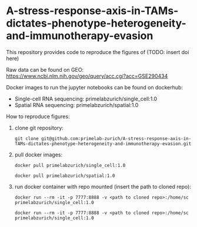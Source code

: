 # A-stress-response-axis-in-TAMs-dictates-phenotype-heterogeneity-and-immunotherapy-evasion

This repository provides code to reproduce the figures of (TODO: insert doi here)

Raw data can be found on GEO: https://www.ncbi.nlm.nih.gov/geo/query/acc.cgi?acc=GSE290434

Docker images to run the jupyter notebooks can be found on dockerhub:
- Single-cell RNA sequencing: primelabzurich/single_cell:1.0
- Spatial RNA sequencing: primelabzurich/spatial:1.0


How to reproduce figures:

1. clone git repository:
   ```
   git clone git@github.com:primelab-zurich/A-stress-response-axis-in-TAMs-dictates-phenotype-heterogeneity-and-immunotherapy-evasion.git
   ```
2. pull docker images:
   ```
   docker pull primelabzurich/single_cell:1.0
   ```
   ```
   docker pull primelabzurich/spatial:1.0
   ```
3. run docker container with repo mounted (insert the path to cloned repo):
   ```
   docker run --rm -it -p 7777:8888 -v <path to cloned repo>:/home/sc primelabzurich/single_cell:1.0
   ```
   ```
   docker run --rm -it -p 7777:8888 -v <path to cloned repo>:/home/sc primelabzurich/single_cell:1.0
   ```
